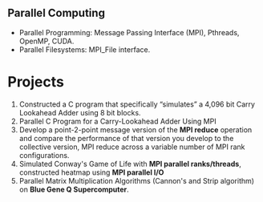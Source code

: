 ## Parallel Computing
- Parallel Programming: Message Passing Interface (MPI), Pthreads, OpenMP, CUDA.
- Parallel Filesystems: MPI_File interface.
# Projects
1. Constructed a C program that specifically “simulates” a 4,096 bit Carry Lookahead Adder using 8 bit blocks.
1. Parallel C Program for a Carry-Lookahead Adder Using MPI
1. Develop a point-2-point message version of the **MPI reduce** operation and compare the performance of that version you develop to the collective version, MPI reduce across a variable number of MPI rank configurations.
1. Simulated Conway's Game of Life with **MPI parallel ranks/threads**, constructed heatmap using **MPI parallel I/O**
1. Parallel Matrix Multiplication  Algorithms (Cannon's and Strip algorithm) on **Blue Gene Q Supercomputer**.

